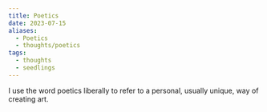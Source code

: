```yaml
---
title: Poetics
date: 2023-07-15
aliases:
  - Poetics
  - thoughts/poetics
tags:
  - thoughts
  - seedlings
---
```

I use the word poetics liberally to refer to a personal, usually unique, way of creating art.